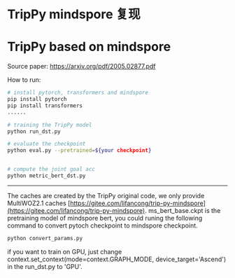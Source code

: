 # TripPy mindspore 复现
# TripPy based on mindspore

Source paper: https://arxiv.org/pdf/2005.02877.pdf

How to run:
``` bash
# install pytorch, transformers and mindspore
pip install pytorch
pip install transformers
......

# training the TripPy model
python run_dst.py

# evaluate the checkpoint
python eval.py --pretrained=${your checkpoint}


# compute the joint goal acc
python metric_bert_dst.py

```

-----
The caches are created by the TripPy original code, we only provide MultiWOZ2.1 caches [https://gitee.com/lifancong/trip-py-mindspore](https://gitee.com/lifancong/trip-py-mindspore).
ms_bert_base.ckpt is the pretraining model of mindspore bert, you could runing the following command to convert pytoch checkpoint to mindspore checkpoint. 
``` bash
python convert_params.py
```
if you want to train on GPU, just change context.set_context(mode=context.GRAPH_MODE, device_target='Ascend') in the run_dst.py to 'GPU'.


